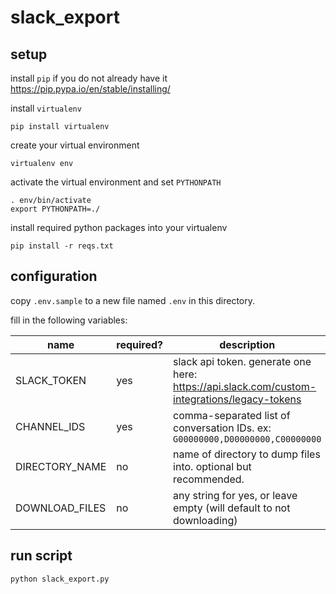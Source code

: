 # slack_export

## setup 
install `pip` if you do not already have it https://pip.pypa.io/en/stable/installing/ 

install `virtualenv` 
```
pip install virtualenv
```

create your virtual environment 
```
virtualenv env 
``` 

activate the virtual environment and set `PYTHONPATH` 
```
. env/bin/activate
export PYTHONPATH=./ 
```

install required python packages into your virtualenv 
```
pip install -r reqs.txt
```

## configuration 

copy `.env.sample` to a new file named `.env` in this directory. 

fill in the following variables: 

| name | required? | description | 
| --- | --- | --- | 
| SLACK_TOKEN | yes | slack api token. generate one here: https://api.slack.com/custom-integrations/legacy-tokens | 
| CHANNEL_IDS | yes | comma-separated list of conversation IDs. ex: `G00000000,D00000000,C00000000` | 
| DIRECTORY_NAME | no | name of directory to dump files into. optional but recommended. | 
| DOWNLOAD_FILES | no | any string for yes, or leave empty (will default to not downloading) |

## run script 

```
python slack_export.py
```


